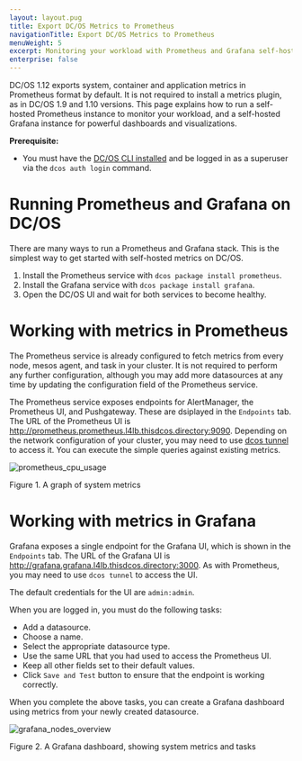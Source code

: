 ```yaml
---
layout: layout.pug
title: Export DC/OS Metrics to Prometheus
navigationTitle: Export DC/OS Metrics to Prometheus
menuWeight: 5
excerpt: Monitoring your workload with Prometheus and Grafana self-hosted instances
enterprise: false
---
```


DC/OS 1.12 exports system, container and application metrics in Prometheus format by default. It is not required to install a metrics plugin, as in DC/OS 1.9 and 1.10 versions. This page explains how to run a self-hosted Prometheus instance to monitor your workload, and a self-hosted Grafana instance for powerful dashboards and visualizations.

**Prerequisite:**

- You must have the [DC/OS CLI installed](/dcos/1.12/cli/install/) and be logged in as a superuser via the `dcos auth login` command.

# Running Prometheus and Grafana on DC/OS

There are many ways to run a Prometheus and Grafana stack. This is the simplest way to get started with self-hosted metrics on DC/OS.

1. Install the Prometheus service with `dcos package install prometheus`.
1. Install the Grafana service with `dcos package install grafana`.
1. Open the DC/OS UI and wait for both services to become healthy.

# Working with metrics in Prometheus

The Prometheus service is already configured to fetch metrics from every node, mesos agent, and task in your cluster. It is not required to perform any further configuration, although you may add more datasources at any time by updating the configuration field of the Prometheus service. 

The Prometheus service exposes endpoints for AlertManager, the Prometheus UI, and Pushgateway. These are dsiplayed in the `Endpoints` tab. The URL of the Prometheus UI is http://prometheus.prometheus.l4lb.thisdcos.directory:9090. Depending on the network configuration of your cluster, you may need to use [dcos tunnel](/dcos/1.12/developing-services/tunnel/) to access it. You can execute the simple queries against existing metrics. 

   ![prometheus_cpu_usage](/dcos/1.12/img/prometheus_cpu_usage.png)

   Figure 1. A graph of system metrics

# Working with metrics in Grafana

Grafana exposes a single endpoint for the Grafana UI, which is shown in the `Endpoints` tab. The URL of the Grafana UI is http://grafana.grafana.l4lb.thisdcos.directory:3000. As with Prometheus, you may need to use `dcos tunnel` to access the UI. 

The default credentials for the UI are `admin:admin`. 

When you are logged in, you must do the following tasks:
- Add a datasource.
- Choose a name.
- Select the appropriate datasource type.
- Use the same URL that you had used to access the Prometheus UI.
- Keep all other fields set to their default values. 
- Click `Save and Test` button to ensure that the endpoint is working correctly. 

When you complete the above tasks, you can create a Grafana dashboard using metrics from your newly created datasource.

   ![grafana_nodes_overview](/dcos/1.12/img/grafana_nodes_overview.png)

   Figure 2. A Grafana dashboard, showing system metrics and tasks
